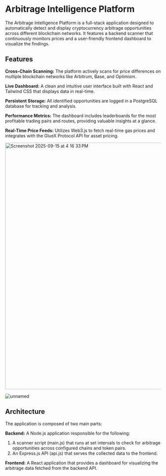 # Arbitrage Intelligence Platform
The Arbitrage Intelligence Platform is a full-stack application designed to automatically detect and display cryptocurrency arbitrage opportunities across different blockchain networks. It features a backend scanner that continuously monitors prices and a user-friendly frontend dashboard to visualize the findings.

## Features
**Cross-Chain Scanning:** The platform actively scans for price differences on multiple blockchain networks like Arbitrum, Base, and Optimism.

**Live Dashboard:** A clean and intuitive user interface built with React and Tailwind CSS that displays data in real-time.

**Persistent Storage:** All identified opportunities are logged in a PostgreSQL database for tracking and analysis.

**Performance Metrics:** The dashboard includes leaderboards for the most profitable trading pairs and routes, providing valuable insights at a glance.

**Real-Time Price Feeds:** Utilizes Web3.js to fetch real-time gas prices and integrates with the GlueX Protocol API for asset pricing.

<img width="1470" height="799" alt="Screenshot 2025-09-15 at 4 16 33 PM" src="https://github.com/user-attachments/assets/9d7c2af6-42ca-4427-b885-ca5ed9598dab" />

![unnamed](https://github.com/user-attachments/assets/16415905-4d08-4201-b05a-056c694bf7de)

## Architecture
The application is composed of two main parts:

**Backend:** A Node.js application responsible for the following:

1. A scanner script (main.js) that runs at set intervals to check for arbitrage opportunities across configured chains and token pairs.
2. An Express.js API (api.js) that serves the collected data to the frontend.

**Frontend:** A React application that provides a dashboard for visualizing the arbitrage data fetched from the backend API.
